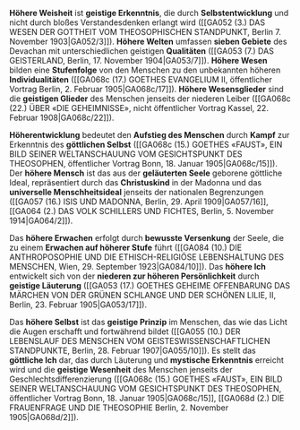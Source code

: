 
**Höhere Weisheit** ist **geistige Erkenntnis**, die durch **Selbstentwicklung** und nicht durch bloßes Verstandesdenken erlangt wird ([[GA052 (3.) DAS WESEN DER GOTTHEIT VOM THEOSOPHISCHEN STANDPUNKT, Berlin 7. November 1903|GA052/3]]). **Höhere Welten** umfassen **sieben Gebiete** des Devachan mit unterschiedlichen geistigen **Qualitäten** ([[GA053 (7.) DAS GEISTERLAND, Berlin, 17. November 1904|GA053/7]]). **Höhere Wesen** bilden eine **Stufenfolge** von den Menschen zu den unbekannten höheren **Individualitäten** ([[GA068c (17.) GOETHES EVANGELIUM II, öffentlicher Vortrag Berlin, 2. Februar 1905|GA068c/17]]). **Höhere Wesensglieder** sind die **geistigen Glieder** des Menschen jenseits der niederen Leiber ([[GA068c (22.) ÜBER «DIE GEHEIMNISSE», nicht öffentlicher Vortrag Kassel, 22. Februar 1908|GA068c/22]]).

**Höherentwicklung** bedeutet den **Aufstieg des Menschen** durch **Kampf** zur Erkenntnis des **göttlichen Selbst** ([[GA068c (15.) GOETHES «FAUST», EIN BILD SEINER WELTANSCHAUUNG VOM GESICHTSPUNKT DES THEOSOPHEN, öffentlicher Vortrag Bonn, 18. Januar 1905|GA068c/15]]). Der **höhere Mensch** ist das aus der **geläuterten Seele** geborene göttliche Ideal, repräsentiert durch das **Christuskind** in der Madonna und das **universelle Menschheitsideal** jenseits der nationalen Begrenzungen ([[GA057 (16.) ISIS UND MADONNA, Berlin, 29. April 1909|GA057/16]], [[GA064 (2.) DAS VOLK SCHILLERS UND FICHTES, Berlin, 5. November 1914|GA064/2]]).

Das **höhere Erwachen** erfolgt durch **bewusste Versenkung** der Seele, die zu einem **Erwachen auf höherer Stufe** führt ([[GA084 (10.) DIE ANTHROPOSOPHIE UND DIE ETHISCH-RELIGIÖSE LEBENSHALTUNG DES MENSCHEN, Wien, 29. September 1923|GA084/10]]). Das **höhere Ich** entwickelt sich von der **niederen zur höheren Persönlichkeit** durch **geistige Läuterung** ([[GA053 (17.) GOETHES GEHEIME OFFENBARUNG DAS MÄRCHEN VON DER GRÜNEN SCHLANGE UND DER SCHÖNEN LILIE, II, Berlin, 23. Februar 1905|GA053/17]]).

Das **höhere Selbst** ist das **geistige Prinzip** im Menschen, das wie das Licht die Augen erschafft und fortwährend bildet ([[GA055 (10.) DER LEBENSLAUF DES MENSCHEN VOM GEISTESWISSENSCHAFTLICHEN STANDPUNKTE, Berlin, 28. Februar 1907|GA055/10]]). Es stellt das **göttliche Ich** dar, das durch Läuterung und **mystische Erkenntnis** erreicht wird und die **geistige Wesenheit** des Menschen jenseits der Geschlechtsdifferenzierung ([[GA068c (15.) GOETHES «FAUST», EIN BILD SEINER WELTANSCHAUUNG VOM GESICHTSPUNKT DES THEOSOPHEN, öffentlicher Vortrag Bonn, 18. Januar 1905|GA068c/15]], [[GA068d (2.) DIE FRAUENFRAGE UND DIE THEOSOPHIE Berlin, 2. November 1905|GA068d/2]]).

